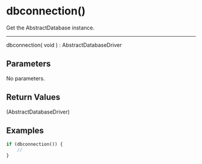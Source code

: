 # dbconnection()

Get the AbstractDatabase instance.

---

dbconnection( void ) : AbstractDatabaseDriver

## Parameters

No parameters.

## Return Values

(AbstractDatabaseDriver)

## Examples

```php
if (dbconnection()) {
    //
}
```
